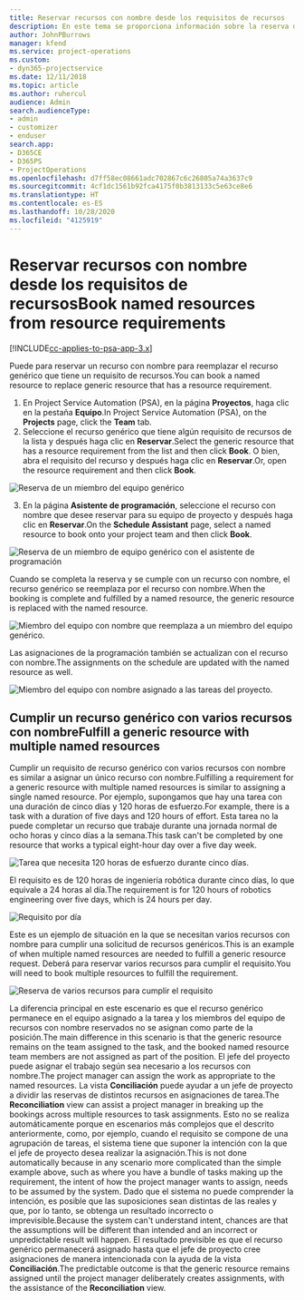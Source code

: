 ```yaml
---
title: Reservar recursos con nombre desde los requisitos de recursos
description: En este tema se proporciona información sobre la reserva de recursos con nombre para un requisito de recurso genérico.
author: JohnPBurrows
manager: kfend
ms.service: project-operations
ms.custom:
- dyn365-projectservice
ms.date: 12/11/2018
ms.topic: article
ms.author: ruhercul
audience: Admin
search.audienceType:
- admin
- customizer
- enduser
search.app:
- D365CE
- D365PS
- ProjectOperations
ms.openlocfilehash: d7ff58ec08661adc702867c6c26805a74a3637c9
ms.sourcegitcommit: 4cf1dc1561b92fca4175f0b3813133c5e63ce8e6
ms.translationtype: HT
ms.contentlocale: es-ES
ms.lasthandoff: 10/28/2020
ms.locfileid: "4125919"
---
```

# <a name="book-named-resources-from-resource-requirements"></a><span data-ttu-id="281ff-103">Reservar recursos con nombre desde los requisitos de recursos</span><span class="sxs-lookup"><span data-stu-id="281ff-103">Book named resources from resource requirements</span></span>

[!INCLUDE[cc-applies-to-psa-app-3.x](../includes/cc-applies-to-psa-app-3x.md)]

<span data-ttu-id="281ff-104">Puede para reservar un recurso con nombre para reemplazar el recurso genérico que tiene un requisito de recursos.</span><span class="sxs-lookup"><span data-stu-id="281ff-104">You can book a named resource to replace generic resource that has a resource requirement.</span></span>

1. <span data-ttu-id="281ff-105">En Project Service Automation (PSA), en la página **Proyectos**, haga clic en la pestaña **Equipo**.</span><span class="sxs-lookup"><span data-stu-id="281ff-105">In Project Service Automation (PSA), on the **Projects** page, click the **Team** tab.</span></span>
2. <span data-ttu-id="281ff-106">Seleccione el recurso genérico que tiene algún requisito de recursos de la lista y después haga clic en **Reservar**.</span><span class="sxs-lookup"><span data-stu-id="281ff-106">Select the generic resource that has a resource requirement from the list and then click **Book**.</span></span> <span data-ttu-id="281ff-107">O bien, abra el requisito del recurso y después haga clic en **Reservar**.</span><span class="sxs-lookup"><span data-stu-id="281ff-107">Or, open the resource requirement and then click **Book**.</span></span>


![Reserva de un miembro del equipo genérico](media/RM-how-to-14.png)


3. <span data-ttu-id="281ff-109">En la página **Asistente de programación**, seleccione el recurso con nombre que desee reservar para su equipo de proyecto y después haga clic en **Reservar**.</span><span class="sxs-lookup"><span data-stu-id="281ff-109">On the **Schedule Assistant** page, select a named resource to book onto your project team and then click **Book**.</span></span>

![Reserva de un miembro de equipo genérico con el asistente de programación](media/RM-how-to-15.png)

<span data-ttu-id="281ff-111">Cuando se completa la reserva y se cumple con un recurso con nombre, el recurso genérico se reemplaza por el recurso con nombre.</span><span class="sxs-lookup"><span data-stu-id="281ff-111">When the booking is complete and fulfilled by a named resource, the generic resource is replaced with the named resource.</span></span>

![Miembro del equipo con nombre que reemplaza a un miembro del equipo genérico.](media/RM-how-to-16.png)

<span data-ttu-id="281ff-113">Las asignaciones de la programación también se actualizan con el recurso con nombre.</span><span class="sxs-lookup"><span data-stu-id="281ff-113">The assignments on the schedule are updated with the named resource as well.</span></span>

![Miembro del equipo con nombre asignado a las tareas del proyecto.](media/RM-how-to-17.png)

## <a name="fulfill-a-generic-resource-with-multiple-named-resources"></a><span data-ttu-id="281ff-115">Cumplir un recurso genérico con varios recursos con nombre</span><span class="sxs-lookup"><span data-stu-id="281ff-115">Fulfill a generic resource with multiple named resources</span></span>
<span data-ttu-id="281ff-116">Cumplir un requisito de recurso genérico con varios recursos con nombre es similar a asignar un único recurso con nombre.</span><span class="sxs-lookup"><span data-stu-id="281ff-116">Fulfilling a requirement for a generic resource with multiple named resources is similar to assigning a single named resource.</span></span> <span data-ttu-id="281ff-117">Por ejemplo, supongamos que hay una tarea con una duración de cinco días y 120 horas de esfuerzo.</span><span class="sxs-lookup"><span data-stu-id="281ff-117">For example, there is a task with a duration of five days and 120 hours of effort.</span></span> <span data-ttu-id="281ff-118">Esta tarea no la puede completar un recurso que trabaje durante una jornada normal de ocho horas y cinco días a la semana.</span><span class="sxs-lookup"><span data-stu-id="281ff-118">This task can't be completed by one resource that works a typical eight-hour day over a five day week.</span></span> 

![Tarea que necesita 120 horas de esfuerzo durante cinco días.](media/RM-how-to-21.png)

<span data-ttu-id="281ff-120">El requisito es de 120 horas de ingeniería robótica durante cinco días, lo que equivale a 24 horas al día.</span><span class="sxs-lookup"><span data-stu-id="281ff-120">The requirement is for 120 hours of robotics engineering over five days, which is 24 hours per day.</span></span>

![Requisito por día](media/RM-how-to-22.png)

<span data-ttu-id="281ff-122">Este es un ejemplo de situación en la que se necesitan varios recursos con nombre para cumplir una solicitud de recursos genéricos.</span><span class="sxs-lookup"><span data-stu-id="281ff-122">This is an example of when multiple named resources are needed to fulfill a generic resource request.</span></span> <span data-ttu-id="281ff-123">Deberá para reservar varios recursos para cumplir el requisito.</span><span class="sxs-lookup"><span data-stu-id="281ff-123">You will need to book multiple resources to fulfill the requirement.</span></span>

![Reserva de varios recursos para cumplir el requisito](media/RM-how-to-23.png)

<span data-ttu-id="281ff-125">La diferencia principal en este escenario es que el recurso genérico permanece en el equipo asignado a la tarea y los miembros del equipo de recursos con nombre reservados no se asignan como parte de la posición.</span><span class="sxs-lookup"><span data-stu-id="281ff-125">The main difference in this scenario is that the generic resource remains on the team assigned to the task, and the booked named resource team members are not assigned as part of the position.</span></span> <span data-ttu-id="281ff-126">El jefe del proyecto puede asignar el trabajo según sea necesario a los recursos con nombre.</span><span class="sxs-lookup"><span data-stu-id="281ff-126">The project manager can assign the work as appropriate to the named resources.</span></span> <span data-ttu-id="281ff-127">La vista **Conciliación** puede ayudar a un jefe de proyecto a dividir las reservas de distintos recursos en asignaciones de tarea.</span><span class="sxs-lookup"><span data-stu-id="281ff-127">The **Reconciliation** view can assist a project manager in breaking up the bookings across multiple resources to task assignments.</span></span> <span data-ttu-id="281ff-128">Esto no se realiza automáticamente porque en escenarios más complejos que el descrito anteriormente, como, por ejemplo, cuando el requisito se compone de una agrupación de tareas, el sistema tiene que suponer la intención con la que el jefe de proyecto desea realizar la asignación.</span><span class="sxs-lookup"><span data-stu-id="281ff-128">This is not done automatically because in any scenario more complicated than the simple example above, such as where you have a bundle of tasks making up the requirement, the intent of how the project manager wants to assign, needs to be assumed by the system.</span></span> <span data-ttu-id="281ff-129">Dado que el sistema no puede comprender la intención, es posible que las suposiciones sean distintas de las reales y que, por lo tanto, se obtenga un resultado incorrecto o imprevisible.</span><span class="sxs-lookup"><span data-stu-id="281ff-129">Because the system can't understand intent, chances are that the assumptions will be different than intended and an incorrect or unpredictable result will happen.</span></span> <span data-ttu-id="281ff-130">El resultado previsible es que el recurso genérico permanecerá asignado hasta que el jefe de proyecto cree asignaciones de manera intencionada con la ayuda de la vista **Conciliación**.</span><span class="sxs-lookup"><span data-stu-id="281ff-130">The predictable outcome is that the generic resource remains assigned until the project manager deliberately creates assignments, with the assistance of the **Reconciliation** view.</span></span>


